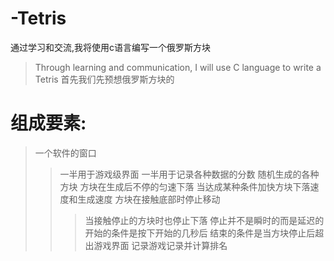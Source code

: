# -Tetris
通过学习和交流,我将使用c语言编写一个俄罗斯方块  
>Through learning and communication, I will use C language to write a Tetris
首先我们先预想俄罗斯方块的  
# 组成要素:
>一个软件的窗口
>>一半用于游戏级界面
>>一半用于记录各种数据的分数
>随机生成的各种方块
>>方块在生成后不停的匀速下落
>>当达成某种条件加快方块下落速度和生成速度
>>方块在接触底部时停止移动
>>>当接触停止的方块时也停止下落
>>停止并不是瞬时的而是延迟的
>开始的条件是按下开始的几秒后
>结束的条件是当方块停止后超出游戏界面
>>记录游戏记录并计算排名

